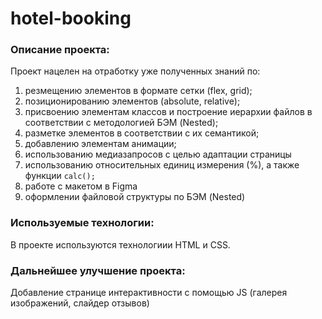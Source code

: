 # hotel-booking

### Описание проекта:

Проект нацелен на отработку уже полученных знаний по:

1. резмещению элементов в формате сетки (flex, grid);
2. позиционированию элементов (absolute, relative);
3. присвоению элементам классов и построение иерархии файлов в соответствии с методологией БЭМ (Nested);
4. разметке элементов в соответствии с их семантикой;
5. добавлению элементам анимации;
6. использованию медиазапросов с целью адаптации страницы
7. использованию относительных единиц измерения (%), а также функции `calc();`
8. работе с макетом в Figma
9. оформлении файловой структуры по БЭМ (Nested)

### Используемые технологии:

В проекте используются технологиии HTML и CSS.

### Дальнейшее улучшение проекта:

Добавление странице интерактивности с помощью JS (галерея изображений, слайдер отзывов)

